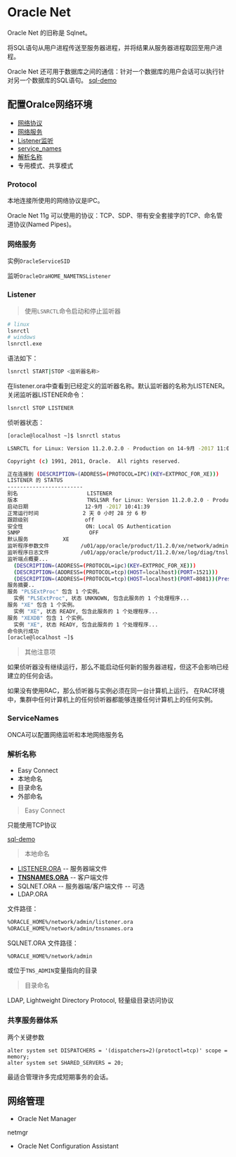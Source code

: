 # Oracle Net

Oracle Net 的旧称是 Sqlnet。

将SQL语句从用户进程传送至服务器进程，并将结果从服务器进程取回至用户进程。

Oracle Net 还可用于数据库之间的通信：针对一个数据库的用户会话可以执行针对另一个数据库的SQL语句。 
[sql-demo](../../scripts/mgmt/net.sql)

## 配置Oralce网络环境

- [网络协议](#protocol)
- [网络服务](#网络服务)
- [Listener监听](#listener)
- [service_names](#servicenames)
- [解析名称](#解析名称)
- 专用模式、共享模式

### Protocol

本地连接所使用的网络协议是IPC。

Oracle Net 11g 可以使用的协议：TCP、SDP、带有安全套接字的TCP、命名管道协议(Named Pipes)。

### 网络服务

实例`OracleServiceSID`

监听`OracleOraHOME_NAMETNSListener`


### Listener

> 使用`LSNRCTL`命令启动和停止监听器

```bash
# linux
lsnrctl
# windows
lsnrctl.exe
```


语法如下：
```bash
lsnrctl START|STOP <监听器名称>
```

在listener.ora中查看到已经定义的监听器名称。默认监听器的名称为LISTENER。
关闭监听器LISTENER命令：
```bash
lsnrctl STOP LISTENER
```

侦听器状态：
```bash
[oracle@localhost ~]$ lsnrctl status

LSNRCTL for Linux: Version 11.2.0.2.0 - Production on 14-9月 -2017 11:09:46

Copyright (c) 1991, 2011, Oracle.  All rights reserved.

正在连接到 (DESCRIPTION=(ADDRESS=(PROTOCOL=IPC)(KEY=EXTPROC_FOR_XE)))
LISTENER 的 STATUS
------------------------
别名                      LISTENER
版本                      TNSLSNR for Linux: Version 11.2.0.2.0 - Production
启动日期                  12-9月 -2017 10:41:39
正常运行时间              2 天 0 小时 28 分 6 秒
跟踪级别                  off
安全性                    ON: Local OS Authentication
SNMP                      OFF
默认服务           XE
监听程序参数文件          /u01/app/oracle/product/11.2.0/xe/network/admin/listener.ora
监听程序日志文件          /u01/app/oracle/product/11.2.0/xe/log/diag/tnslsnr/localhost/listener/alert/log.xml
监听端点概要...
  (DESCRIPTION=(ADDRESS=(PROTOCOL=ipc)(KEY=EXTPROC_FOR_XE)))
  (DESCRIPTION=(ADDRESS=(PROTOCOL=tcp)(HOST=localhost)(PORT=1521)))
  (DESCRIPTION=(ADDRESS=(PROTOCOL=tcp)(HOST=localhost)(PORT=8081))(Presentation=HTTP)(Session=RAW))
服务摘要..
服务 "PLSExtProc" 包含 1 个实例。
  实例 "PLSExtProc", 状态 UNKNOWN, 包含此服务的 1 个处理程序...
服务 "XE" 包含 1 个实例。
  实例 "XE", 状态 READY, 包含此服务的 1 个处理程序...
服务 "XEXDB" 包含 1 个实例。
  实例 "XE", 状态 READY, 包含此服务的 1 个处理程序...
命令执行成功
[oracle@localhost ~]$ 
```

> 其他注意项

如果侦听器没有继续运行，那么不能启动任何新的服务器进程，但这不会影响已经建立的任何会话。

如果没有使用RAC，那么侦听器与实例必须在同一台计算机上运行。
在RAC环境中，集群中任何计算机上的任何侦听器都能够连接任何计算机上的任何实例。


### ServiceNames

ONCA可以配置网络监听和本地网络服务名


### 解析名称

- Easy Connect
- 本地命名
- 目录命名
- 外部命名

> Easy Connect

只能使用TCP协议

[sql-demo](../../scripts/mgmt/login/login.sql)

> 本地命名

- [LISTENER.ORA](../../scripts/mgmt/config/listener.ora)  -- 服务器端文件
- **[TNSNAMES.ORA](../../scripts/mgmt/config/tnsnames.ora)**  -- 客户端文件
- SQLNET.ORA  -- 服务器端/客户端文件  -- 可选
- LDAP.ORA


文件路径：
```bash
%ORACLE_HOME%/network/admin/listener.ora
%ORACLE_HOME%/network/admin/tnsnames.ora 
```

SQLNET.ORA 文件路径：
```bash
%ORACLE_HOME%/network/admin
```
或位于`TNS_ADMIN`变量指向的目录


> 目录命名

LDAP, Lightweight Directory Protocol, 轻量级目录访问协议


### 共享服务器体系

两个关键参数

```oracle
alter system set DISPATCHERS = '(dispatchers=2)(protoctl=tcp)' scope = memory;
alter system set SHARED_SERVERS = 20;
```

最适合管理许多完成短期事务的会话。


## 网络管理

- Oracle Net Manager

netmgr

- Oracle Net Configuration Assistant
